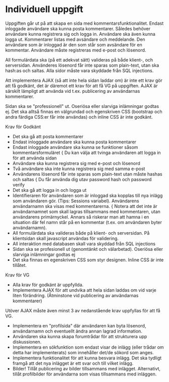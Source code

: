 # Individuell uppgift


Uppgiften går ut på att skapa en sida med kommentarsfunktionalitet. Endast inloggade
användare ska kunna posta kommentarer. Således behöver användare kunna registrera sig
och logga in. Användare ska även kunna logga ut. Kommentarer listas med avsändare och
meddelande. Den användare som är inloggad är den som står som avsändare för en kommentar.
Användare måste registreras med e-post och lösenord.


All formulärdata ska (på ett adekvat sätt) valideras på både klient-, och serversidan. Använderes
lösenord får inte sparas som plain-text, utan ska hash:as och saltas. Alla sidor måste vara
skyddade från SQL injections.


Att implementera AJAX (så att inte hela sidan laddar om) är inte ett krav gör att få
godkänt, det är däremot ett krav för att få VG på uppgiften. AJAX är särskilt lämpligt att
använda vid t.ex. publicering av användarnas kommentarer.


Sidan ska se "professionell" ut. Oseriösa eller slarviga inlämningar godtas ej. Det ska alltså
finnas en välgrundad och egenskriven CSS (bootstrap och andra färdiga CSS:er får inte
användas) och inline CSS är inte godkänt.



Krav för Godkänt
* Det ska gå att posta kommentarer
* Endast inloggade användare ska kunna posta kommentarer
* Endast inloggade användare ska kunna se funktioner såsom kommentarsformuläret
{ Du kan välja att tvinga användaren att logga in för att använda sidan
* Användare ska kunna registrera sig med e-post och lösenord
* Två användare ska inte kunna registrera sig med samma e-post
* Användarens lösenord får inte sparas som plain-text utan måste hashas och saltas
{ Du får använda dig utav password hash och password verify
* Det ska gå att logga in och logga ut
* Identifieraren för användaren som är inloggad ska kopplas till nya inlägg som användaren
gör. (Tips: Sessions variabel). Användarens användarnamn ska visas med kommentarerna.
{ Notera att det inte är användarnamnet som skall lagras tillsammans med kommentaren,
utan användarens primärnyckel. Annars så riskerar man att hamna
i en situation där fel namn står på en kommentar (t.ex. om användaren byter
användarnamn).
* All formulärdata ska valideras både på klient- och serversidan. På klientsidan skall
javascript användas för validering.
* All interaktion med databasen skall vara skyddad från SQL injections
* Sidan ska se profesionell ut (genomtänkt och välarbetad). Oseriösa eller slarviga inlämningar
godtas ej
* Det ska finnas en egenskriven CSS som styr designen. Inline CSS är inte tillåtet.



Krav för VG
* Alla krav för godkänt är uppfyllda.
* Implementera AJAX för att undvika att hela sidan laddas om vid varje liten förändring.
(Åtminstone vid publicering av användarnas kommentarer)

Utöver AJAX måste även minst 3 av nedanstående krav uppfyllas för att få VG.

+ Implementera en "profilsida" där användaren kan byta lösenord, användarnamn och
eventuellt ändra annan lagrad information.
+ Användaren ska kunna skapa forumtrådar för att strukturera upp diskussionen.
+ Implementera en sökfunktion som endast visar de inlägg (eller trådar om detta har
implementerats) som innehåller det/de sökord som anges.
+ Implementera funktionalitet för att kunna besvara inlägg. Det ska tydligt framgå att
det nya inlägget är ett svar och till vilket inlägg.
+ Bilder! Tillåt publicering av bilder tillsammans med inlägget. Alternativt, tillåt profilbilder
för användarna som visas tillsammans med inläggen.
